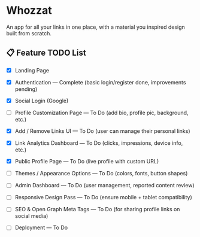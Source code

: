 # Whozzat

An app for all your links in one place, with a material you inspired design built from scratch.

## 📋 Feature TODO List 

- [x] Landing Page 
- [x] Authentication — Complete (basic login/register done, improvements pending)
- [x] Social Login (Google) 
- [ ] Profile Customization Page — To Do (add bio, profile pic, background, etc.)
- [x] Add / Remove Links UI — To Do (user can manage their personal links)
- [x] Link Analytics Dashboard — To Do (clicks, impressions, device info, etc.)
- [x] Public Profile Page — To Do (live profile with custom URL)
- [ ] Themes / Appearance Options — To Do (colors, fonts, button shapes)
- [ ] Admin Dashboard — To Do (user management, reported content review)
- [ ] Responsive Design Pass — To Do (ensure mobile + tablet compatibility)
- [ ] SEO & Open Graph Meta Tags — To Do (for sharing profile links on social media)
- [ ] Deployment — To Do

